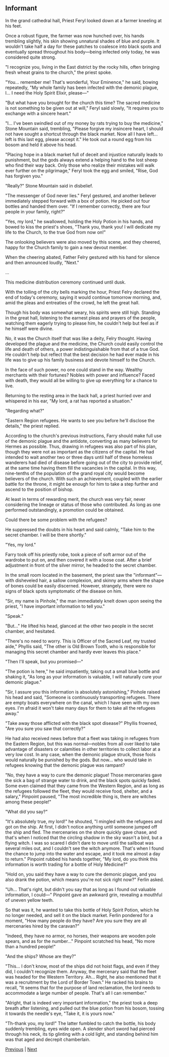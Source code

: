 ## Informant
In the grand cathedral hall, Priest Feryl looked down at a farmer kneeling at his feet.

Once a robust figure, the farmer was now hunched over, his hands trembling slightly, his skin showing unnatural shades of blue and purple. It wouldn't take half a day for these patches to coalesce into black spots and eventually spread throughout his body—being infected only today, he was considered quite strong.

"I recognize you, living in the East district by the rocky hills, often bringing fresh wheat grains to the church," the priest spoke.

"You... remember me! That's wonderful, Your Eminence," he said, bowing repeatedly, "My whole family has been infected with the demonic plague, I... I need the Holy Spirit Elixir, please—"

"But what have you brought for the church this time? The sacred medicine is not something to be given out at will," Feryl said slowly, "It requires you to exchange with a sincere heart."

"I... I've been swindled out of my money by rats trying to buy the medicine," Stone Mountain said, trembling, "Please forgive my insincere heart, I should not have sought a shortcut through the black market. Now all I have left... left is this last egg, please accept it." He took out a round egg from his bosom and held it above his head.

"Placing hope in a black market full of deceit and injustice naturally leads to punishment, but the gods always extend a helping hand to the lost sheep who find their way back. Only those who realize their mistakes will walk ever further on the pilgrimage," Feryl took the egg and smiled, "Rise, God has forgiven you."

"Really?" Stone Mountain said in disbelief.

"The messenger of God never lies." Feryl gestured, and another believer immediately stepped forward with a box of potion. He picked out four bottles and handed them over. "If I remember correctly, there are four people in your family, right?"



"Yes, my lord," he swallowed, holding the Holy Potion in his hands, and bowed to kiss the priest's shoes, "Thank you, thank you! I will dedicate my life to the Church, to the true God from now on!"

The onlooking believers were also moved by this scene, and they cheered, happy for the Church family to gain a new devout member.

When the cheering abated, Father Felry gestured with his hand for silence and then announced loudly, "Next."

...

This medicine distribution ceremony continued until dusk.

With the tolling of the city bells marking the hour, Priest Felry declared the end of today's ceremony, saying it would continue tomorrow morning, and, amid the pleas and entreaties of the crowd, he left the great hall.

Though his body was somewhat weary, his spirits were still high. Standing in the great hall, listening to the earnest pleas and prayers of the people, watching them eagerly trying to please him, he couldn't help but feel as if he himself were divine.

No, it was the Church itself that was like a deity, Felry thought. Having developed the plague and the medicine, the Church could easily control the life and death of others, a power indistinguishable from that of a true God. He couldn't help but reflect that the best decision he had ever made in his life was to give up his family business and devote himself to the Church.

In the face of such power, no one could stand in the way. Wealthy merchants with their fortunes? Nobles with power and influence? Faced with death, they would all be willing to give up everything for a chance to live.



Returning to the resting area in the back hall, a priest hurried over and whispered in his ear, "My lord, a rat has reported a situation."

"Regarding what?"

"Eastern Region refugees. He wants to see you before he'll disclose the details," the priest replied.

According to the church's previous instructions, Farry should make full use of the demonic plague and the antidote, converting as many believers for Hermes as possible. Thus, drawing in refugees was also part of his plan, though they were not as important as the citizens of the capital. He had intended to wait another two or three days until half of these homeless wanderers had died of disease before going out of the city to provide relief, at the same time having them fill the vacancies in the capital. In this way, nine-tenths of the population of the grand royal city would become believers of the church. With such an achievement, coupled with the earlier battle for the throne, it might be enough for him to take a step further and ascend to the position of bishop.

At least in terms of rewarding merit, the church was very fair, never considering the lineage or status of those who contributed. As long as one performed outstandingly, a promotion could be obtained.

Could there be some problem with the refugees?

He suppressed the doubts in his heart and said calmly, "Take him to the secret chamber. I will be there shortly."

"Yes, my lord."

Farry took off his priestly robe, took a piece of soft armor out of the wardrobe to put on, and then covered it with a loose coat. After a brief adjustment in front of the silver mirror, he headed to the secret chamber.



In the small room located in the basement, the priest saw the "informant"—with disheveled hair, a sallow complexion, and skinny arms where the shape of bones could be easily discerned. However, strangely, there were no signs of black spots symptomatic of the disease on him.



"Sir, my name is Pinhole," the man immediately knelt down upon seeing the priest, "I have important information to tell you."



"Speak."



"But..." He lifted his head, glanced at the other two people in the secret chamber, and hesitated.



"There's no need to worry. This is Officer of the Sacred Leaf, my trusted aide," Phyllis said, "The other is Old Brown Tooth, who is responsible for managing this secret chamber and hardly ever leaves this place."



"Then I'll speak, but you promised—"



"The potion is here," he said impatiently, taking out a small blue bottle and shaking it, "As long as your information is valuable, I will naturally cure your demonic plague."



"Sir, I assure you this information is absolutely astonishing," Pinhole raised his head and said, "Someone is continuously transporting refugees. There are empty boats everywhere on the canal, which I have seen with my own eyes. I'm afraid it won't take many days for them to take all the refugees away."



"Take away those afflicted with the black spot disease?" Phyllis frowned, "Are you sure you saw that correctly?"



He had also received news before that a fleet was taking in refugees from the Eastern Region, but this was normal—nobles from all over liked to take advantage of disasters or calamities in other territories to collect labor at a very low cost. In any case, when the demonic plague struck, those fools would naturally be punished by the gods. But now... who would take in refugees knowing that the demonic plague was rampant?

"No, they have a way to cure the demonic plague! Those mercenaries gave the sick a bag of strange water to drink, and the black spots quickly faded. Some even claimed that they came from the Western Region, and as long as the refugees followed the fleet, they would receive food, shelter, and a salary," Pinpoint paused, "The most incredible thing is, there are witches among these people!"

"What did you say?"

"It's absolutely true, my lord!" he shouted, "I mingled with the refugees and got on the ship. At first, I didn't notice anything until someone jumped off the ship and fled. The mercenaries on the shore quickly gave chase, and that's when I noticed that the circling shadow in the sky wasn't a bird, but a flying witch. I was so scared I didn't dare to move until the sailboat was several miles out, and I couldn't see the witch anymore. That's when I found the chance to jump into the water and escape, and it took me almost a day to return." Pinpoint rubbed his hands together, "My lord, do you think this information is worth trading for a bottle of Holy Medicine?"

"Hold on, you said they have a way to cure the demonic plague, and you also drank the potion, which means you're not sick right now?" Ferlin asked.

"Uh... That's right, but didn't you say that as long as I found out valuable information, I could—" Pinpoint gave an awkward grin, revealing a mouthful of uneven yellow teeth.

So that was it, he wanted to take this bottle of Holy Spirit Potion, which he no longer needed, and sell it on the black market. Ferlin pondered for a moment, "How many people do they have? Are you sure they are all mercenaries hired by the caravan?"

"Indeed, they have no armor, no horses, their weapons are wooden pole spears, and as for the number..." Pinpoint scratched his head, "No more than a hundred people!"

"And the ships? Whose are they?"



"This... I don't know, most of the ships did not hoist flags, and even if they did, I couldn't recognize them. Anyway, the mercenary said that the fleet was headed for the Western Territory. Ah... Right, he also mentioned that it was a recruitment by the Lord of Border Town." He racked his brains to recall, "It seems that for the purpose of land reclamation, the lord needs to accommodate a large number of people. That's all I can remember."



"Alright, that is indeed very important information," the priest took a deep breath after listening, and pulled out the blue potion from his bosom, tossing it towards the needle's eye, "Take it, it is yours now."



"Th-thank you, my lord!" The latter fumbled to catch the bottle, his body suddenly trembling, eyes wide open. A slender short sword had pierced through his neck, its tip glinting with a cold light, and standing behind him was that aged and decrepit chamberlain.





[Previous](CH0226.md) | [Next](CH0228.md)
